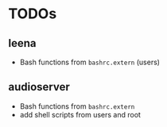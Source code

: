 # TODOs

## leena

* Bash functions from `bashrc.extern` (users)

## audioserver

* Bash functions from `bashrc.extern`
* add shell scripts from users and root
